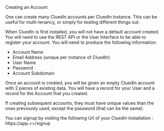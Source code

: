 Creating an Account

One can create many CluedIn accounts per CluedIn instance. This can be useful for multi-tenancy, or simply for testing different things out. 

When CluedIn is first installed, you will not have a default account created. You will need to use the REST API or the User Interface to be able to register your account. You will need to produce the following information:

- Account Name
- Email Address (unique per instance of CluedIn)
- User Name
- Password
- Account Subdomain

Once an account is created, you will be given an empty CluedIn account with 2 pieces of existing data. You will have a record for your User and a record for the Account that you created. 

If creating subsequent accounts, they must have unique values than the ones previously used, except the password (that can be the same).

You can signup by visiting the following Url of your CluedIn installation : https://app.<<insert your domain>>/signup